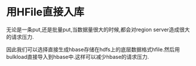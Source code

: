 # 用HFile直接入库

无论是一条put,还是批量put,当数据量很大的时候,都会对region server造成很大的请求压力.

因此我们可以选择直接生成hbase存储在hdfs上的底层数据格式hfile.然后用bulkload直接导入到hbase中.这样可以减少hbase的请求压力.

